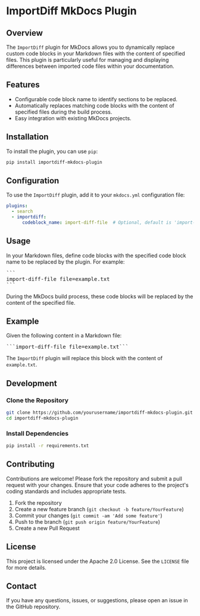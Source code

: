 # ImportDiff MkDocs Plugin

## Overview

The `ImportDiff` plugin for MkDocs allows you to dynamically replace custom code blocks in your Markdown files with the content of specified files. This plugin is particularly useful for managing and displaying differences between imported code files within your documentation.

## Features

- Configurable code block name to identify sections to be replaced.
- Automatically replaces matching code blocks with the content of specified files during the build process.
- Easy integration with existing MkDocs projects.

## Installation

To install the plugin, you can use `pip`:

```bash
pip install importdiff-mkdocs-plugin
```

## Configuration

To use the `ImportDiff` plugin, add it to your `mkdocs.yml` configuration file:

```yaml
plugins:
  - search
  - importdiff:
      codeblock_name: import-diff-file  # Optional, default is 'import-diff-file'
```

## Usage

In your Markdown files, define code blocks with the specified code block name to be replaced by the plugin. For example:

<pre>
```
import-diff-file file=example.txt
```
</pre>

During the MkDocs build process, these code blocks will be replaced by the content of the specified file.

## Example

Given the following content in a Markdown file:

<pre>
```import-diff-file file=example.txt```
</pre>

The `ImportDiff` plugin will replace this block with the content of `example.txt`.

## Development

### Clone the Repository

```bash
git clone https://github.com/yourusername/importdiff-mkdocs-plugin.git
cd importdiff-mkdocs-plugin
```

### Install Dependencies

```bash
pip install -r requirements.txt
```

<!-- ### Run Tests

To run tests for the plugin, use the following command:

```bash
pytest
``` -->

## Contributing

Contributions are welcome! Please fork the repository and submit a pull request with your changes. Ensure that your code adheres to the project's coding standards and includes appropriate tests.

1. Fork the repository
2. Create a new feature branch (`git checkout -b feature/YourFeature`)
3. Commit your changes (`git commit -am 'Add some feature'`)
4. Push to the branch (`git push origin feature/YourFeature`)
5. Create a new Pull Request

## License

This project is licensed under the Apache 2.0 License. See the `LICENSE` file for more details.

## Contact

If you have any questions, issues, or suggestions, please open an issue in the GitHub repository.
